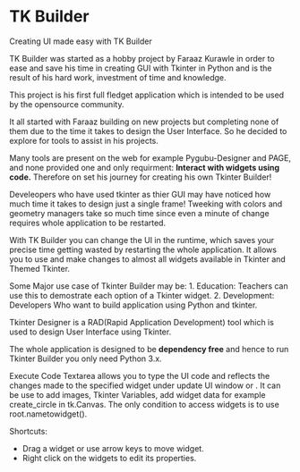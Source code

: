 # TK Builder
Creating UI made easy with TK Builder

TK Builder was started as a hobby project by Faraaz Kurawle in order to ease and save his time in creating GUI with Tkinter in Python and is the result of his hard work, investment of time and knowledge.

This project is his first full fledget application which is intended to be used by the opensource community.

It all started with Faraaz building on new projects but completing none of them due to the time it takes to design the User Interface. So he decided to explore for tools to assist in his projects.

Many tools are present on the web for example Pygubu-Designer and PAGE, and none provided one and only requirment: **Interact with widgets using code.**
Therefore on set his journey for creating his own Tkinter Builder!

Develeopers who have used tkinter as thier GUI may have noticed how much time it takes to design just a single frame! Tweeking with colors and geometry managers take so much time since even a minute of change requires whole application to be restarted.

With TK Builder you can change the UI in the runtime, which saves your precise time getting wasted by restarting the whole application. It allows you to use and make changes to almost all widgets available in Tkinter and Themed Tkinter.

Some Major use case of Tkinter Builder may be:
	1. Education: Teachers can use this to demostrate each option of a Tkinter widget.
	2. Development: Developers Who want to build application using Python and tkinter.

Tkinter Designer is a RAD(Rapid Application Development) tool which is used to design User Interface using Tkinter. 

The whole application is designed to be **dependency free** and hence to run Tkinter Builder you only need Python 3.x.

Execute Code Textarea allows you to type the UI code and reflects the changes made to the specified widget under update UI window or .  It can be use to add images, Tkinter Variables, add widget data for example create_circle in tk.Canvas. The only condition to access widgets is to use root.nametowidget().

Shortcuts:
 - Drag a widget or use arrow keys to move widget.
 - Right click on the widgets to edit its properties. 
